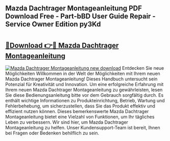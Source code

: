 ## Mazda Dachtrager Montageanleitung PDF Download Free - Part-bBD User Guide Repair - Service Owner Edition py3Kd

# <h2><a href="http://df6nq3h.blite.top/?on=Mazda+Dachtrager+Montageanleitung">🔗Download 👉🔴 Mazda Dachtrager Montageanleitung</a></h2>

[![Mazda Dachtrager Montageanleitung new download](https://i.imgur.com/lujVjoI.png)](http://df6nq3h.blite.top/?on=Mazda+Dachtrager+Montageanleitung)
Entdecken Sie neue Möglichkeiten Willkommen in der Welt der Möglichkeiten mit Ihrem neuen Mazda Dachtrager Montageanleitung! Dieses Handbuch untersucht sein Potenzial für Kreativität und Innovation. Um eine erfolgreiche Erfahrung mit Ihrem neuen Mazda Dachtrager Montageanleitung zu gewährleisten, lesen Sie diese Bedienungsanleitung bitte vor dem Gebrauch sorgfältig durch. Es enthält wichtige Informationen zu Produkteinrichtung, Betrieb, Wartung und Fehlerbehebung, um sicherzustellen, dass Sie das Produkt effektiv und effizient nutzen können. Dieses bemerkenswerte Mazda Dachtrager Montageanleitung bietet eine Vielzahl von Funktionen, um Ihr tägliches Leben zu verbessern. Wir sind hier, um Mazda Dachtrager Montageanleitung zu helfen. Unser Kundensupport-Team ist bereit, Ihnen bei Fragen oder Bedenken behilflich zu sein.
